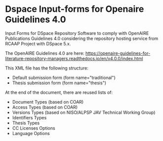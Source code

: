 # Dspace Input-forms for Openaire Guidelines 4.0
Input Forms for DSpace Repository Software to comply with OpenAIRE Publications Guidelines 4.0 considering the repository hosting service from RCAAP Project with DSpace 5.x.

The OpenAIRE Guidelines 4.0 are here:
https://openaire-guidelines-for-literature-repository-managers.readthedocs.io/en/v4.0.0/index.html


This XML file has the following structure:

- Default submission form (form name="traditional")
- Thesis submission form (form name="thesis")

At the end of the document, there are reused lists of:
- Document Types (based on COAR)
- Access Types (based on COAR)
- Versions Types (based on NISO/ALPSP JAV Technical Working Group)
- Identifiers Types
- Thesis Types
- CC Licenses Options
- Language Options
